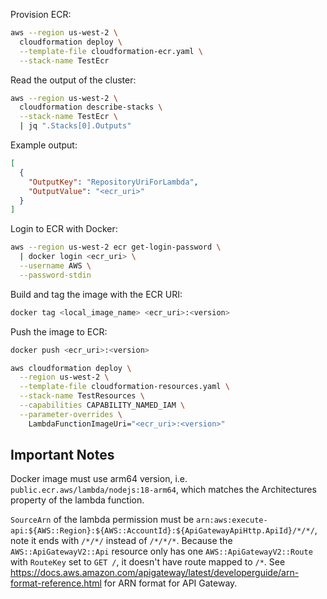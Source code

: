 Provision ECR:

```sh
aws --region us-west-2 \
  cloudformation deploy \
  --template-file cloudformation-ecr.yaml \
  --stack-name TestEcr
```

Read the output of the cluster:

```sh
aws --region us-west-2 \
  cloudformation describe-stacks \
  --stack-name TestEcr \
  | jq ".Stacks[0].Outputs"
```

Example output:

```json
[
  {
    "OutputKey": "RepositoryUriForLambda",
    "OutputValue": "<ecr_uri>"
  }
]
```

Login to ECR with Docker:

```sh
aws --region us-west-2 ecr get-login-password \
  | docker login <ecr_uri> \
  --username AWS \
  --password-stdin
```

Build and tag the image with the ECR URI:

```sh
docker tag <local_image_name> <ecr_uri>:<version>
```

Push the image to ECR:

```sh
docker push <ecr_uri>:<version>
```

```sh
aws cloudformation deploy \
  --region us-west-2 \
  --template-file cloudformation-resources.yaml \
  --stack-name TestResources \
  --capabilities CAPABILITY_NAMED_IAM \
  --parameter-overrides \
    LambdaFunctionImageUri="<ecr_uri>:<version>"
```

## Important Notes

Docker image must use arm64 version, i.e. `public.ecr.aws/lambda/nodejs:18-arm64`, which matches the Architectures property of the lambda function.

`SourceArn` of the lambda permission must be `arn:aws:execute-api:${AWS::Region}:${AWS::AccountId}:${ApiGatewayApiHttp.ApiId}/*/*/`, note it ends with `/*/*/` instead of `/*/*/*`.
Because the `AWS::ApiGatewayV2::Api` resource only has one `AWS::ApiGatewayV2::Route` with `RouteKey` set to `GET /`, it doesn't have route mapped to `/*`.
See https://docs.aws.amazon.com/apigateway/latest/developerguide/arn-format-reference.html for ARN format for API Gateway.
